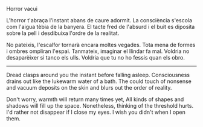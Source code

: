Horror vacui 

L'horror t'abraça l'instant abans de caure adormit.
La consciència s'escola com l'aigua tèbia de la banyera.
El tacte fred de l'absurd i el buit es diposita sobre la pell i desdibuixa l'ordre de la realitat.

No pateixis, l'escalfor tornarà encara moltes vegades.
Tota mena de formes i ombres ompliran l'espai.
Tanmateix, imaginar el llindar fa mal. 
Voldria no desaparèixer si tanco els ulls. 
Voldria que tu no ho fessis quan els obro.

------

Dread clasps around you the instant before falling asleep.
Consciousness drains out like the lukewarm water of a bath.
The could touch of nonsense and vacuum deposits on the skin and blurs out the order of reality.

Don't worry, warmth will return many times yet,
All kinds of shapes and shadows will fill up the space.
Nonetheless, thinking of the threshold hurts.
I'd rather not disappear if I close my eyes.
I wish you didn't when I open them.
